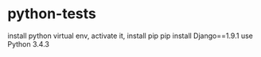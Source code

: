 # python-tests
install python virtual env, activate it, install pip
pip install Django==1.9.1 use Python 3.4.3

